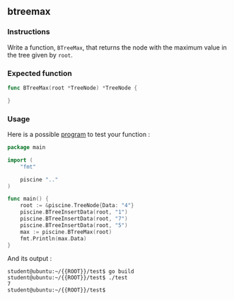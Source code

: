 ## btreemax

### Instructions

Write a function, `BTreeMax`, that returns the node with the maximum value in the tree given by `root`.

### Expected function

```go
func BTreeMax(root *TreeNode) *TreeNode {

}
```

### Usage

Here is a possible [program](TODO-LINK) to test your function :

```go
package main

import (
	"fmt"

	piscine ".."
)

func main() {
	root := &piscine.TreeNode{Data: "4"}
	piscine.BTreeInsertData(root, "1")
	piscine.BTreeInsertData(root, "7")
	piscine.BTreeInsertData(root, "5")
	max := piscine.BTreeMax(root)
	fmt.Println(max.Data)
}
```

And its output :

```console
student@ubuntu:~/{{ROOT}}/test$ go build
student@ubuntu:~/{{ROOT}}/test$ ./test
7
student@ubuntu:~/{{ROOT}}/test$
```
